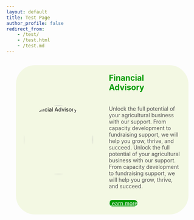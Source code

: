 ```yaml
---
layout: default
title: Test Page
author_profile: false
redirect_from:
    - /test/
    - /test.html
    - /test.md
---
```


<style>
    .custom-feature-section {
        margin-bottom: 2em;
        padding: 1em; /* Provides spacing from screen edges on mobile */
        width: 100%; /* Width for mobile view, centered by auto margins */
        margin-left: auto;
        margin-right: auto;
        /* max-width removed from base rule to not affect mobile unnecessarily */
    }

    .custom-feature__item {
        display: flex;
        flex-direction: column; /* Mobile: vertical layout */
        border: none; /* Remove visible border from the main rectangle */
        border-radius: 50px;
        overflow: hidden;
        background-color: rgba(153, 204, 0, 0.10); /* Transparent version of #99cc00 (e.g., 15% opacity) */
    }

    .custom-feature__item--img {
        flex-shrink: 0;
        display: flex; /* Added to help center the image if it's smaller than its container */
        justify-content: center; /* Center image horizontally */
        align-items: center; /* Center image vertically */
        padding: 1em; /* Add some padding around the image if desired */
    }

    .custom-feature__item--img img {
        width: 100%;
        height: auto;
        max-width: 280px; /* INCREASED: Max size of the image for responsiveness */
        display: block;
        object-fit: cover; /* Ensures the image covers the area, might crop */
        border-radius: 50%; /* Make the image round */
        aspect-ratio: 1 / 1; /* Ensure the space for the image is square for a perfect circle */
    }

    .custom-feature__item--desc {
        padding: 1.5em;
        display: flex;
        flex-direction: column;
    }

    .custom-feature__item--desc h3 {
        margin-top: 0;
        font-size: 1.5em; /* Adjust as needed, or use theme variables if available */
        color: #009a00; /* New color for "Financial Advisor" */
    }

    .custom-feature__item--desc p {
        margin-bottom: 1em;
        flex-grow: 1; /* Allows paragraph to take available space */
        color: var(--text-color-light, #555); /* Use theme's lighter text color */
    }

    .custom-feature__item--desc .btn {
        margin-top: 1em; /* Space above button */
        align-self: flex-start; /* Align button to the start */
        background-color: #009a00; /* New background color for "Learn more" button */
        color: #ffffff !important; /* New text color for "Learn more" button, !important to override theme styles if necessary */
        border-color: #009a00; /* Match border color to background */
        border-radius: 50px; /* Rounded corners for the button */
    }

    /* Ensure hover styles for the button are also adjusted if needed */
    .custom-feature__item--desc .btn:hover {
        background-color: #007a00; /* Darker shade for hover, adjust as needed */
        border-color: #007a00;
        color: #ffffff !important;
    }

    /* Desktop view: Apply for screens wider than 'small' breakpoint (typically 600px) */
    @media (min-width: 600px) { /* Matches $small breakpoint from _sass/_themes.scss */
        .custom-feature-section {
            width: 90%; /* Width for desktop view */
            max-width: 1200px; /* Max width for desktop view */
            /* margin-left: auto and margin-right: auto are inherited from the base rule and will continue to center it */
        }

    .custom-feature__item {
        flex-direction: row; /* Desktop: horizontal layout */
        align-items: center; /* Align items vertically in desktop view */
    }

    .custom-feature__item--img {
        width: 40%; /* UPDATED: Define a responsive width for the image container */
        padding: 1.5em; /* Adjust padding for desktop if needed */
        /* flex-shrink: 0; is good to prevent shrinking if space is tight */
    }

    .custom-feature__item--img img {
        /* max-width is inherited (280px), width: 100% makes it fill its container up to max-width */
        /* height: 100%; REMOVED to rely on aspect-ratio for correct height */
    }

    .custom-feature__item--desc {
        width: 60%; /* UPDATED: Adjust text content width for desktop to complement image container */
        justify-content: center; /* Vertically center content if desired */
    }
    }
</style>

<section class="custom-feature-section">
  <div class="custom-feature__item">
    <div class="custom-feature__item--img">
      <!-- Replace with your image path. Place the image in /assets/images/ -->
      <img src="{{ '/images/profile.jpg' | relative_url }}" alt="Financial Advisory">
    </div>
    <div class="custom-feature__item--desc">
      <h3>Financial Advisory</h3>
      <p>Unlock the full potential of your agricultural business with our support. From capacity development to fundraising support, we will help you grow, thrive, and succeed. Unlock the full potential of your agricultural business with our support. From capacity development to fundraising support, we will help you grow, thrive, and succeed.</p>
      <!-- Replace with your desired link -->
      <a href="#" class="btn btn--primary">Learn more</a>
    </div>
  </div>
</section>
